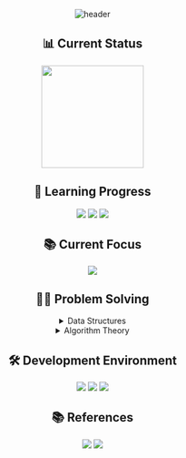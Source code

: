 <div align="center">

![header](https://capsule-render.vercel.app/api?type=waving&color=0066ff&height=200&section=header&text=Algorithm%20Study&fontSize=60&animation=twinkling&fontAlignY=38&desc=Problem%20Solving%20Repository&descAlignY=60&descAlign=62)

## 📊 Current Status
<p align="center">
  <a href="https://solved.ac/profile/anximusic7"><img height="180em" src="http://mazassumnida.wtf/api/v2/generate_badge?boj=anximusic7"/></a>
</p>

## 🎯 Learning Progress
<p align="center">
  <img src="https://img.shields.io/badge/Data_Structures-007396?style=for-the-badge&logo=java&logoColor=white"/>
  <img src="https://img.shields.io/badge/Algorithms-FF6B6B?style=for-the-badge&logo=TheAlgorithms&logoColor=white"/>
  <img src="https://img.shields.io/badge/Problem_Solving-00599C?style=for-the-badge&logo=c%2B%2B&logoColor=white"/>
</p>

## 📚 Current Focus
<p align="center">
  <a href="https://blog.encrypted.gg/936"><img src="https://img.shields.io/badge/Advanced_Stack-FF6B6B?style=flat-square&logo=TheAlgorithms&logoColor=white"/></a>
</p>

## 🏃‍♂️ Problem Solving
<details>
<summary>Data Structures</summary>
<div align="center">

### Array
✅ [Counting Alphabets (BOJ 10808)](Solutions/Baekjoon/10808.cpp)  
✅ [Array Implementation Test](Solutions/DataStructures/_Tests/ArrayTest/array_test.cpp)

### Linked List
✅ [Text Editor (BOJ 1406)](Solutions/Baekjoon/1406.cpp)  
✅ [Josephus Problem (BOJ 1158)](Solutions/Baekjoon/1158.cpp)  
✅ [Linked List Implementation Test](Solutions/DataStructures/_Tests/LinkedListTest/linked_list_test.cpp)

### Stack
✅ [Stack Implementation (BOJ 10828)](Solutions/Baekjoon/10828.cpp)  
✅ [Zero (BOJ 10773)](Solutions/Baekjoon/10773.cpp)  
✅ [Next Greater Element (BOJ 17298)](Solutions/Baekjoon/17298.cpp)

### Deque
✅ [Deque Implementation (BOJ 10866)](Solutions/Baekjoon/10866/10866.cpp)  
✅ [Deque Implementation Test](Solutions/DataStructures/_Tests/DequeTest/deque_test.cpp)
</div>
</details>

<details>
<summary>Algorithm Theory</summary>
<div align="center">

### Basic Concepts
Time Complexity Analysis  
Space Complexity Analysis

### Core Algorithms
Sorting Algorithms  
Search Algorithms  
Graph Theory  
Dynamic Programming  
Greedy Algorithms

</div>
</details>

## 🛠 Development Environment
<p align="center">
  <img src="https://img.shields.io/badge/C++-00599C?style=for-the-badge&logo=c%2B%2B&logoColor=white"/>
  <img src="https://img.shields.io/badge/Visual_Studio-5C2D91?style=for-the-badge&logo=visual%20studio&logoColor=white"/>
  <img src="https://img.shields.io/badge/Git-F05032?style=for-the-badge&logo=git&logoColor=white"/>
</p>

## 📚 References
<p align="center">
  <a href="https://blog.encrypted.gg/category/강좌/실전%20알고리즘"><img src="https://img.shields.io/badge/BaaaaaaaaaaarkingDog_Algorithm_Lecture-11B48A?style=flat-square&logo=Vimeo&logoColor=white"/></a>
  <a href="https://www.acmicpc.net/"><img src="https://img.shields.io/badge/Baekjoon_Online_Judge-0076C0?style=flat-square&logo=Baidu&logoColor=white"/></a>
</p>

</div>
